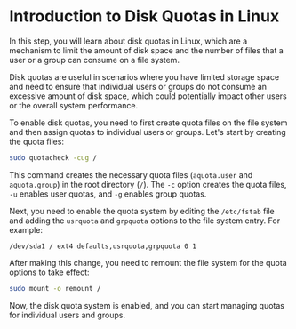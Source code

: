 # Introduction to Disk Quotas in Linux

In this step, you will learn about disk quotas in Linux, which are a mechanism to limit the amount of disk space and the number of files that a user or a group can consume on a file system.

Disk quotas are useful in scenarios where you have limited storage space and need to ensure that individual users or groups do not consume an excessive amount of disk space, which could potentially impact other users or the overall system performance.

To enable disk quotas, you need to first create quota files on the file system and then assign quotas to individual users or groups. Let's start by creating the quota files:

```bash
sudo quotacheck -cug /
```

This command creates the necessary quota files (`aquota.user` and `aquota.group`) in the root directory (`/`). The `-c` option creates the quota files, `-u` enables user quotas, and `-g` enables group quotas.

Next, you need to enable the quota system by editing the `/etc/fstab` file and adding the `usrquota` and `grpquota` options to the file system entry. For example:

```
/dev/sda1 / ext4 defaults,usrquota,grpquota 0 1
```

After making this change, you need to remount the file system for the quota options to take effect:

```bash
sudo mount -o remount /
```

Now, the disk quota system is enabled, and you can start managing quotas for individual users and groups.
